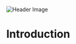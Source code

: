 ![Header Image](https://images.unsplash.com/photo-1520869562399-e772f042f422?crop=entropy&cs=tinysrgb&fm=jpg&ixid=MnwxOTcwMjR8MHwxfHNlYXJjaHw3fHxuZXR3b3JrfGVufDB8fHx8MTY1OTYyMDE5Ng&ixlib=rb-1.2.1&q=80)


# Introduction

